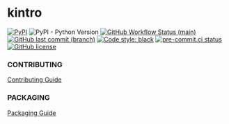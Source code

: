 # kintro

[![PyPI](https://img.shields.io/pypi/v/kintro?style=plastic)](https://pypi.org/project/kintro/)
![PyPI - Python Version](https://img.shields.io/pypi/pyversions/kintro?style=plastic)
[![GitHub Workflow Status (main)](https://img.shields.io/github/workflow/status/neckbeard-io/kintro/Python%20package/main?style=plastic)](https://github.com/neckbeard-io/kintro/actions/workflows/check.yml)
[![GitHub last commit (branch)](https://img.shields.io/github/last-commit/neckbeard-io/kintro/main?style=plastic)](https://github.com/neckbeard-io/kintro/commit/)
[![Code style: black](https://img.shields.io/badge/code%20style-black-000000.svg)](https://github.com/psf/black)
[![pre-commit.ci status](https://results.pre-commit.ci/badge/github/neckbeard-io/kintro/main.svg)](https://results.pre-commit.ci/latest/github/neckbeard-io/kintro/main)
[![GitHub license](https://img.shields.io/github/license/Naereen/StrapDown.js.svg)](https://github.com/neckbeard-io/kintro/blob/master/LICENSE)

### CONTRIBUTING
[Contributing Guide](CONTRIBUTING.md)

### PACKAGING
[Packaging Guide](PACKAGING.md)
